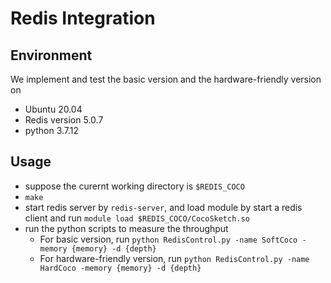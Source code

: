 # Redis Integration

## Environment

We implement and test the basic version and the hardware-friendly version on
* Ubuntu 20.04
* Redis version 5.0.7
* python 3.7.12


## Usage

* suppose the curernt working directory is `$REDIS_COCO`
* `make`
* start redis server by `redis-server`, and load module by start a redis client and run `module load $REDIS_COCO/CocoSketch.so`
* run the python scripts to measure the throughput
    * For basic version, run `python RedisControl.py -name SoftCoco -memory {memory} -d {depth}`
    * For hardware-friendly version, run `python RedisControl.py -name HardCoco -memory {memory} -d {depth}`